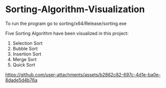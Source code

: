 # Sorting-Algorithm-Visualization

To run the program go to sorting/x64/Release/sorting.exe

Five Sorting Algorithm have been visualized in this project:
1. Selection Sort
2. Bubble Sort
3. Insertion Sort
4. Merge Sort
5. Quick Sort



https://github.com/user-attachments/assets/b2862c82-697c-4d1e-ba0e-8dade5d4b76a

